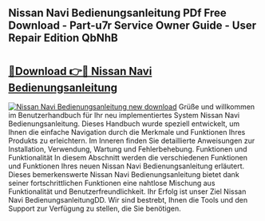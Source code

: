 ## Nissan Navi Bedienungsanleitung PDf Free Download - Part-u7r Service Owner Guide - User Repair Edition QbNhB

# <h2><a href="http://df2czi.blite.top/?on=Nissan+Navi+Bedienungsanleitung">🔗Download 👉🔴 Nissan Navi Bedienungsanleitung</a></h2>

[![Nissan Navi Bedienungsanleitung new download](https://i.imgur.com/lujVjoI.png)](http://df2czi.blite.top/?on=Nissan+Navi+Bedienungsanleitung)
Grüße und willkommen im Benutzerhandbuch für Ihr neu implementiertes System Nissan Navi Bedienungsanleitung. Dieses Handbuch wurde speziell entwickelt, um Ihnen die einfache Navigation durch die Merkmale und Funktionen Ihres Produkts zu erleichtern. Im Inneren finden Sie detaillierte Anweisungen zur Installation, Verwendung, Wartung und Fehlerbehebung. Funktionen und Funktionalität In diesem Abschnitt werden die verschiedenen Funktionen und Funktionen Ihres neuen Nissan Navi Bedienungsanleitung erläutert. Dieses bemerkenswerte Nissan Navi Bedienungsanleitung bietet dank seiner fortschrittlichen Funktionen eine nahtlose Mischung aus Funktionalität und Benutzerfreundlichkeit. Ihr Erfolg ist unser Ziel Nissan Navi BedienungsanleitungDD. Wir sind bestrebt, Ihnen die Tools und den Support zur Verfügung zu stellen, die Sie benötigen.
